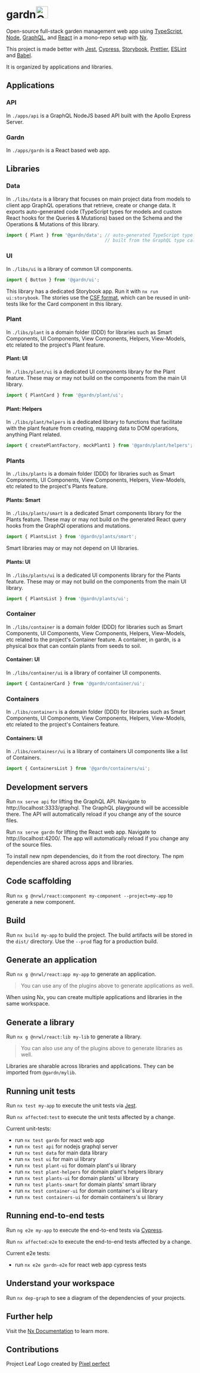 <p align="center">
  <h1>
    gardn<img src="https://raw.githubusercontent.com/mrWh1te/gardn/master/apps/gardn/src/assets/leaf.png" alt="Gardn" width="32">
  </h1>
</p>

Open-source full-stack garden management web app using [TypeScript](https://www.typescriptlang.org/), [Node](https://nodejs.org/), [GraphQL](https://graphql.org/), and [React](https://reactjs.org/) in a mono-repo setup with [Nx](https://nx.dev).

This project is made better with [Jest](https://jestjs.io/), [Cypress](https://www.cypress.io/), [Storybook](https://storybook.js.org/), [Prettier](https://prettier.io/), [ESLint](https://eslint.org/) and [Babel](https://babeljs.io/).

It is organized by applications and libraries.

## Applications

### API

In `./apps/api` is a GraphQL NodeJS based API built with the Apollo Express Server.

### Gardn

In `./apps/gardn` is a React based web app.

## Libraries

### Data

In `./libs/data` is a library that focuses on main project data from models to client app GraphQL operations that retrieve, create or change data. It exports auto-generated code (TypeScript types for models and custom React hooks for the Queries & Mutations) based on the Schema and the Operations & Mutations of this library.

```typescript
import { Plant } from '@gardn/data'; // auto-generated TypeScript type called Plant
                                     // built from the GraphQL type called Plant
```

### UI

In `./libs/ui` is a library of common UI components.

```typescript
import { Button } from '@gardn/ui';
```

This library has a dedicated Storybook app. Run it with `nx run ui:storybook`. The stories use the [CSF format](https://storybook.js.org/docs/react/api/csf), which can be reused in unit-tests like for the Card component in this library.

### Plant
In `./libs/plant` is a domain folder (DDD) for libraries such as Smart Components, UI Components, View Components, Helpers, View-Models, etc related to the project's Plant feature.

#### Plant: UI
In `./libs/plant/ui` is a dedicated UI components library for the Plant feature. These may or may not build on the components from the main UI library.

```typescript
import { PlantCard } from '@gardn/plant/ui';
```

#### Plant: Helpers

In `./libs/plant/helpers` is a dedicated library to functions that facilitate with the plant feature from creating, mapping data to DOM operations, anything Plant related.

```typescript
import { createPlantFactory, mockPlant1 } from '@gardn/plant/helpers';
```

### Plants
In `./libs/plants` is a domain folder (DDD) for libraries such as Smart Components, UI Components, View Components, Helpers, View-Models, etc related to the project's Plants feature.


#### Plants: Smart
In `./libs/plants/smart` is a dedicated Smart components library for the Plants feature. These may or may not build on the generated React query hooks from the GraphQl operations and mutations.

```typescript
import { PlantsList } from '@gardn/plants/smart';
```

Smart libraries may or may not depend on UI libraries.

#### Plants: UI
In `./libs/plants/ui` is a dedicated UI components library for the Plants feature. These may or may not build on the components from the main UI library.

```typescript
import { PlantsList } from '@gardn/plants/ui';
```

### Container
In `./libs/container` is a domain folder (DDD) for libraries such as Smart Components, UI Components, View Components, Helpers, View-Models, etc related to the project's Container feature. A container, in gardn, is a physical box that can contain plants from seeds to soil.

#### Container: UI

In `./libs/container/ui` is a library of container UI components.

```typescript
import { ContainerCard } from '@gardn/container/ui';
```

### Containers
In `./libs/containers` is a domain folder (DDD) for libraries such as Smart Components, UI Components, View Components, Helpers, View-Models, etc related to the project's Containers feature.

#### Containers: UI

In `./libs/containesr/ui` is a library of containers UI components like a list of Containers.

```typescript
import { ContainersList } from '@gardn/containers/ui';
```

## Development servers

Run `nx serve api` for lifting the GraphQL API. Navigate to http://localhost:3333/graphql. The GraphQL playground will be accessible there. The API will automatically reload if you change any of the source files.

Run `nx serve gardn` for lifting the React web app. Navigate to http://localhost:4200/. The app will automatically reload if you change any of the source files.

To install new npm dependencies, do it from the root directory. The npm dependencies are shared across apps and libraries.

## Code scaffolding

Run `nx g @nrwl/react:component my-component --project=my-app` to generate a new component.

## Build

Run `nx build my-app` to build the project. The build artifacts will be stored in the `dist/` directory. Use the `--prod` flag for a production build.

## Generate an application

Run `nx g @nrwl/react:app my-app` to generate an application.

> You can use any of the plugins above to generate applications as well.

When using Nx, you can create multiple applications and libraries in the same workspace.

## Generate a library

Run `nx g @nrwl/react:lib my-lib` to generate a library.

> You can also use any of the plugins above to generate libraries as well.

Libraries are sharable across libraries and applications. They can be imported from `@gardn/mylib`.

## Running unit tests

Run `nx test my-app` to execute the unit tests via [Jest](https://jestjs.io).

Run `nx affected:test` to execute the unit tests affected by a change.

Current unit-tests:
 - run `nx test gardn` for react web app
 - run `nx test api` for nodejs graphql server
 - run `nx test data` for main data library
 - run `nx test ui` for main ui library
 - run `nx test plant-ui` for domain plant's ui library
 - run `nx test plant-helpers` for domain plant's helpers library
 - run `nx test plants-ui` for domain plants' ui library
 - run `nx test plants-smart` for domain plants' smart library
 - run `nx test container-ui` for domain container's ui library
 - run `nx test containers-ui` for domain containers's ui library

## Running end-to-end tests

Run `ng e2e my-app` to execute the end-to-end tests via [Cypress](https://www.cypress.io).

Run `nx affected:e2e` to execute the end-to-end tests affected by a change.

Current e2e tests:
 - run `nx e2e gardn-e2e` for react web app cypress tests

## Understand your workspace

Run `nx dep-graph` to see a diagram of the dependencies of your projects.

## Further help

Visit the [Nx Documentation](https://nx.dev) to learn more.

## Contributions

<div>Project Leaf Logo created by <a href="https://www.flaticon.com/authors/pixel-perfect" title="Pixel perfect">Pixel perfect</a></div>